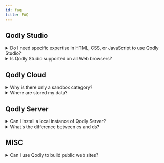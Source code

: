 ```yaml
---
id: faq
title: FAQ
---
```


## Qodly Studio



<details><summary style= {{ fontWeight: "bold", marginBottom: "20px" }}>Do I need specific expertise in HTML, CSS, or JavaScript to use Qodly Studio?</summary>


No, Qodly Studio offers an experience of intuitive and visual web development that does not require any expertise of web technologies.


</details>



<details>
<summary style= {{ fontWeight: "bold" , marginBottom: "20px" }}>Is Qodly Studio supported on all Web browsers?</summary>


See the requirements list [here](../studio/overview.md#requirements).

</details>




## Qodly Cloud  


<details>
<summary style= {{ fontWeight: "bold" , marginBottom: "20px" }}>Why is there only a sandbox category?</summary>

Other categories (applications and shared applications) will be open after the Beta phase.

</details>


<details><summary style= {{ fontWeight: "bold" , marginBottom: "20px" }}>Where are stored my data?</summary>

Your data are stored on AWS (Amazon Cloud).

</details>



## Qodly Server

<details><summary style= {{ fontWeight: "bold" , marginBottom: "20px" }}>Can I install a local instance of Qodly Server?</summary>

No, Qodly Server is only proposed a a cloud service.

</details>

<details><summary style= {{ fontWeight: "bold" , marginBottom: "20px" }}>What's the difference between cs and ds?</summary>

`cs` is the Class Store object, containing all classes of the current project, including user classes (e.g. `cs.MyUserClass`) and datastore classes (e.g. `cs.People`, `cs.PeopleEntity`, etc.). It is used for **declaration** of all kinds of class object variables (including datastore class objects), and for **instantiation** of user class objects.

```qs
var instance : cs.myClass //declare an object variable of class cs.myClass
instance = cs.myClass.new() //create a new instance of myClass class and put it in the variable
```

`ds` is a shortcut to the main datastore object, providing access to the [ORDA model and data object](../orda/data-model.md) instances. It is a kind of singleton, used for **instantiation** of datastore objects. Datastore objects are instantiated and managed by ORDA and cannot be handled through the `cs` Class Store. 

```qs
var myEntity : cs.PeopleEntity //declare a datastore object variable of class cs.PeopleEntity
myEntity = ds.People.get(167) //put an instance of People dataclass (i.e. an entity) in the variable
```
</details>


## MISC

<details><summary style= {{ fontWeight: "bold" , marginBottom: "20px" }}>Can I use Qodly to build public web sites? </summary>

Qodly is rather designed to build business applications with a web interface. All users need to be logged.

</details>
